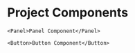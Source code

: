 # Project Components

```react
<Panel>Panel Component</Panel>
```

```react
<Button>Button Component</Button>
```